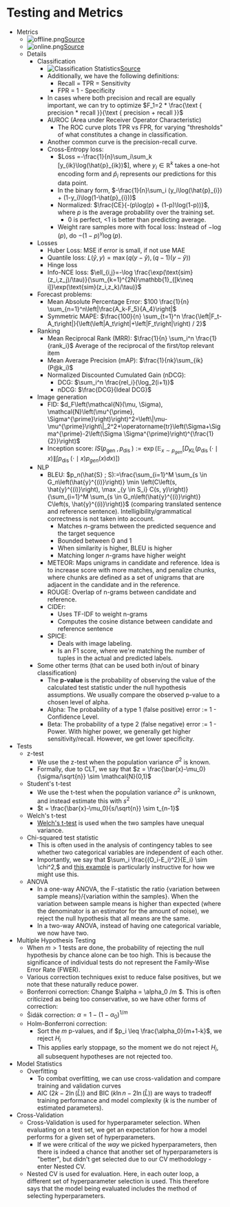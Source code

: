 # Testing and Metrics

* Metrics
  * ![offline.png](offline.png)[Source](https://bytebytego.com/courses/machine-learning-system-design-interview/introduction-and-overview)
  * ![online.png](online.png)[Source](https://bytebytego.com/courses/machine-learning-system-design-interview/introduction-and-overview)
  * Details
    * Classification
      * ![Classification Statistics](classification_statistics.png)[Source](https://www.researchgate.net/publication/381097743_ECG_Classification_System_based_on_time_Domain_Features_with_Least_Square_Support_Vector_Machine_LS-SVM)
      * Additionally, we have the following definitions:
        * Recall = TPR = Sensitivity
        * FPR = 1 - Specificity 
      * In cases where both precision and recall are equally important, we can try to optimize $F_1=2 * \frac{\text { precision * recall }}{\text { precision + recall }}$
      * AUROC (Area under Receiver Operator Characteristic)
        * The ROC curve plots TPR vs FPR, for varying "thresholds" of what constitutes a change in classification.
      * Another common curve is the precision-recall curve.
      * Cross-Entropy loss: 
        * $Loss =-\frac{1}{n}\sum_i\sum_k [y_{ik}\log(\hat{p}_{ik})$], where $y_i \in \mathbb{R}^k$ takes a one-hot encoding form and $\hat{p}_i$ represents our predictions for this data point.
        * In the binary form, $-\frac{1}{n}\sum_i (y_i\log(\hat{p}_{i}) + (1-y_i)\log(1-\hat{p}_{i}))$
        * Normalized: $\frac{CE}{-(p\log(p) + (1-p)\log(1-p))}$, where $p$ is the average probability over the training set. 
          * 0 is perfect, <1 is better than predicting average. 
        * Weight rare samples more with focal loss: Instead of $-\log(p)$, do $-(1-p)^\gamma \log(p)$.
    * Losses
      * Huber Loss: MSE if error is small, if not use MAE
      * Quantile loss: $L(\hat{y}, y) = \max(q(y - \hat{y}), (q-1)(y - \hat{y}))$
      * Hinge loss
      * Info-NCE loss: $\ell_{i,j}=-\log \frac{\exp(\text{sim}(z_i,z_j)/\tau)}{\sum_{k=1}^{2N}\mathbb{1}_{[k\neq i]}\exp(\text{sim}(z_i,z_k)/\tau)}$
    * Forecast problems:
      * Mean Absolute Percentage Error: $100 \frac{1}{n} \sum_{n=1}^n\left|\frac{A_k-F_5}{A_4}\right|$
      * Symmetric MAPE: $\frac{100}{n} \sum_{t=1}^n \frac{\left|F_t-A_t\right|}{\left(\left|A_t\right|+\left|F_t\right|\right) / 2}$
    * Ranking
      * Mean Reciprocal Rank (MRR): $\frac{1}{n} \sum_i^n \frac{1}{rank_i}$ Average of the reciprocal of the first/top relevant item 
      * Mean Average Precision (mAP): $\frac{1}{nk}\sum_{ik}(P@k_i)$ 
      * Normalized Discounted Cumulated Gain (nDCG):
        * DCG: $\sum_i^n \frac{rel_i}{\log_2(i+1)}$
        * nDCG: $\frac{DCG}{Ideal DCG}$
    * Image generation
      * FID: $d_F\left(\mathcal{N}(\mu, \Sigma), \mathcal{N}\left(\mu^{\prime}, \Sigma^{\prime}\right)\right)^2=\left\|\mu-\mu^{\prime}\right\|_2^2+\operatorname{tr}\left(\Sigma+\Sigma^{\prime}-2\left(\Sigma \Sigma^{\prime}\right)^{\frac{1}{2}}\right)$
      * Inception score: $I S\left(p_{\text {gen }}, p_{\text {dis }}\right):=\exp \left(\mathbb{E}_{x \sim p_{g e n}}\left[D_{K L}\left(p_{\text {dis }}(\cdot \mid x) \| \int p_{\text {dis }}(\cdot \mid x) p_{g e n}(x) d x\right)\right]\right)$
    * NLP
      * BLEU: $p_n(\hat{S} ; S):=\frac{\sum_{i=1}^M \sum_{s \in G_n\left(\hat{y}^{(i)}\right)} \min \left(C\left(s, \hat{y}^{(i)}\right), \max _{y \in S_i} C(s, y)\right)}{\sum_{i=1}^M \sum_{s \in G_n\left(\hat{y}^{(i)}\right)} C\left(s, \hat{y}^{(i)}\right)}$ (comparing translated sentence and reference sentence). Intelligibility/grammatical correctness is not taken into account. 
        * Matches $n$-grams between the predicted sequence and the target sequence
        * Bounded between 0 and 1
        * When similarity is higher, BLEU is higher
        * Matching longer $n$-grams have higher weight
      * METEOR: Maps unigrams in candidate and reference. Idea is to increase score with more matches, and penalize chunks, where chunks are defined as a set of unigrams that are adjacent in the candidate and in the reference.
      * ROUGE: Overlap of n-grams between candidate and reference. 
      * CIDEr: 
        * Uses TF-IDF to weight n-grams
        * Computes the cosine distance between candidate and reference sentence
      * SPICE: 
        * Deals with image labeling.
        * Is an F1 score, where we're matching the number of tuples in the actual and predicted labels. 
    * Some other terms (that can be used both in/out of binary classification)
      * The **p-value** is the probability of observing the value of the calculated test statistic under the null hypothesis assumptions. We usually compare the observed p-value to a chosen level of alpha.
      * Alpha: The probability of a type 1 (false positive) error := 1 - Confidence Level.
      * Beta: The probability of a type 2 (false negative) error := 1 - Power. With higher power, we generally get higher sensitivity/recall. However, we get lower specificity.
* Tests
  * z-test
    * We use the z-test when the population variance $\sigma^2$ is known. 
    * Formally, due to CLT, we say that $z = \frac{\bar{x}-\mu_0}{\sigma/\sqrt{n}} \sim \mathcal{N}(0,1)$
  * Student's t-test
    * We use the t-test when the population variance $\sigma^2$ is unknown, and instead estimate this with $s^2$
    * $t = \frac{\bar{x}-\mu_0}{s/\sqrt{n}} \sim t_{n-1}$
  * Welch's t-test
    * [Welch's t-test](https://en.wikipedia.org/wiki/Welch%27s_t-test) is used when the two samples have unequal variance. 
  * Chi-squared test statistic
    * This is often used in the analysis of contingency tables to see whether two categorical variables are independent of each other.
    * Importantly, we say that $\sum_i \frac{(O_i-E_i)^2}{E_i} \sim \chi^2,$ and [this example](https://en.wikipedia.org/wiki/Chi-squared_test#Example_chi-squared_test_for_categorical_data) is particularly instructive for how we might use this.
  * ANOVA 
    * In a one-way ANOVA, the F-statistic the ratio {variation between sample means}/{variation within the samples}. When the variation between sample means is higher than expected (where the denominator is an estimator for the amount of noise), we reject the null hypothesis that all means are the same. 
    * In a two-way ANOVA, instead of having one categorical variable, we now have two. 
* Multiple Hypothesis Testing
  * When $m > 1$ tests are done, the probability of rejecting the null hypothesis by chance alone can be too high. This is because the significance of individual tests do not represent the Family-Wise Error Rate (FWER).
  * Various correction techniques exist to reduce false positives, but we note that these naturally reduce power.
  * Bonferroni correction: Change $\alpha = \alpha_0 /m $. This is often criticized as being too conservative, so we have other forms of correction: 
  * Šidák correction: $\alpha = 1 - (1-\alpha_0)^{1/m}$
  * Holm-Bonferroni correction:
    * Sort the $m$ p-values, and if $p_i \leq \frac{\alpha_0}{m+1-k}$, we reject $H_i$
    * This applies early stoppage, so the moment we do not reject $H_i$, all subsequent hypotheses are not rejected too.
* Model Statistics
  * Overfitting
    * To combat overfitting, we can use cross-validation and compare training and validation curves
    * AIC ($2k - 2\ln (\hat{L})$) and BIC ($k\ln n - 2\ln (\hat{L})$) are ways to tradeoff training performance and model complexity ($k$ is the number of estimated parameters).
* Cross-Validation
  * Cross-Validation is used for hyperparameter selection. When evaluating on a test set, we get an expectation for how a model performs for a given set of hyperparameters. 
    * If we were critical of the _way_ we picked hyperparameters, then there is indeed a chance that another set of hyperparameters is "better", but didn't get selected due to our CV methodology - enter Nested CV.
  * Nested CV is used for evaluation. Here, in each outer loop, a different set of hyperparameter selection is used. This therefore says that the model being evaluated includes the method of selecting hyperparameters. 